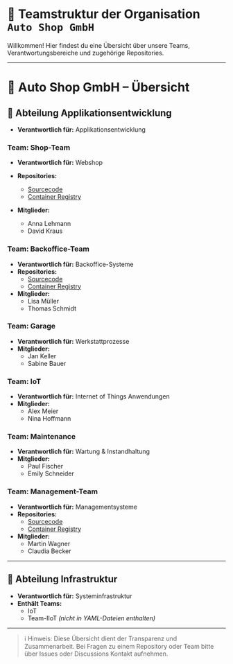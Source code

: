 # 👥 Teamstruktur der Organisation `Auto Shop GmbH`

Willkommen! Hier findest du eine Übersicht über unsere Teams, Verantwortungsbereiche und zugehörige Repositories.

---

# 🏢 Auto Shop GmbH – Übersicht

## 🔷 Abteilung Applikationsentwicklung

- **Verantwortlich für:** Applikationsentwicklung

### Team: Shop-Team

- **Verantwortlich für:** Webshop

- **Repositories:**
  - [Sourcecode](https://github.com/marcel-cli-org/shop)
  - [Container Registry](https://gitlab.com/ch-mc-b/autoshop-ms/app/shop/container_registry)
  
- **Mitglieder:**
  - Anna Lehmann
  - David Kraus

### Team: Backoffice-Team

- **Verantwortlich für:** Backoffice-Systeme
- **Repositories:**
  - [Sourcecode](https://github.com/marcel-cli-org/backoffice)
  - [Container Registry](https://gitlab.com/ch-mc-b/autoshop-ms/app/backoffice/container_registry)
- **Mitglieder:**
  - Lisa Müller
  - Thomas Schmidt

### Team: Garage

- **Verantwortlich für:** Werkstattprozesse
- **Mitglieder:**
  - Jan Keller
  - Sabine Bauer

### Team: IoT

- **Verantwortlich für:** Internet of Things Anwendungen
- **Mitglieder:**
  - Alex Meier
  - Nina Hoffmann

### Team: Maintenance

- **Verantwortlich für:** Wartung & Instandhaltung
- **Mitglieder:**
  - Paul Fischer
  - Emily Schneider

### Team: Management-Team

- **Verantwortlich für:** Managementsysteme
- **Repositories:**
  - [Sourcecode](https://github.com/marcel-cli-org/management)
  - [Container Registry](https://gitlab.com/ch-mc-b/autoshop-ms/app/management/container_registry)
- **Mitglieder:**
  - Martin Wagner
  - Claudia Becker

---

## 🔷 Abteilung Infrastruktur

- **Verantwortlich für:** Systeminfrastruktur  
- **Enthält Teams:**  
  - IoT  
  - Team-IIoT *(nicht in YAML-Dateien enthalten)*

---



> ℹ️ Hinweis: Diese Übersicht dient der Transparenz und Zusammenarbeit. Bei Fragen zu einem Repository oder Team bitte über Issues oder Discussions Kontakt aufnehmen.

